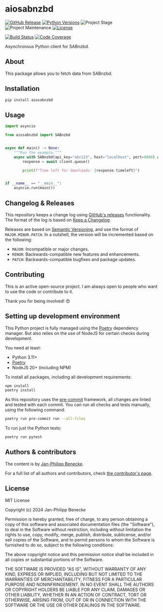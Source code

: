 # aiosabnzbd

[![GitHub Release][releases-shield]][releases]
[![Python Versions][python-versions-shield]][pypi]
![Project Stage][project-stage-shield]
![Project Maintenance][maintenance-shield]
[![License][license-shield]](LICENSE.md)

[![Build Status][build-shield]][build]
[![Code Coverage][codecov-shield]][codecov]

Asynchronous Python client for SABnzbd.

## About

This package allows you to fetch data from SABnzbd.

## Installation

```bash
pip install aiosabnzbd
```

## Usage

```python
import asyncio

from aiosabnzbd import SABnzbd


async def main() -> None:
    """Run the example."""
    async with SABnzbd(api_key="abc123", host="localhost", port=8080) as client:
        response = await client.queue()

        print(f"Time left for downloads: {response.timeleft}")


if __name__ == "__main__":
    asyncio.run(main())

```

## Changelog & Releases

This repository keeps a change log using [GitHub's releases][releases]
functionality. The format of the log is based on
[Keep a Changelog][keepchangelog].

Releases are based on [Semantic Versioning][semver], and use the format
of `MAJOR.MINOR.PATCH`. In a nutshell, the version will be incremented
based on the following:

- `MAJOR`: Incompatible or major changes.
- `MINOR`: Backwards-compatible new features and enhancements.
- `PATCH`: Backwards-compatible bugfixes and package updates.

## Contributing

This is an active open-source project. I am always open to people who want to
use the code or contribute to it.

Thank you for being involved! :heart_eyes:

## Setting up development environment

This Python project is fully managed using the [Poetry][poetry] dependency manager. But also relies on the use of NodeJS for certain checks during development.

You need at least:

- Python 3.11+
- [Poetry][poetry-install]
- NodeJS 20+ (including NPM)

To install all packages, including all development requirements:

```bash
npm install
poetry install
```

As this repository uses the [pre-commit][pre-commit] framework, all changes
are linted and tested with each commit. You can run all checks and tests
manually, using the following command:

```bash
poetry run pre-commit run --all-files
```

To run just the Python tests:

```bash
poetry run pytest
```

## Authors & contributors

The content is by [Jan-Philipp Benecke][jpbede].

For a full list of all authors and contributors,
check [the contributor's page][contributors].

## License

MIT License

Copyright (c) 2024 Jan-Philipp Benecke

Permission is hereby granted, free of charge, to any person obtaining a copy
of this software and associated documentation files (the "Software"), to deal
in the Software without restriction, including without limitation the rights
to use, copy, modify, merge, publish, distribute, sublicense, and/or sell
copies of the Software, and to permit persons to whom the Software is
furnished to do so, subject to the following conditions:

The above copyright notice and this permission notice shall be included in all
copies or substantial portions of the Software.

THE SOFTWARE IS PROVIDED "AS IS", WITHOUT WARRANTY OF ANY KIND, EXPRESS OR
IMPLIED, INCLUDING BUT NOT LIMITED TO THE WARRANTIES OF MERCHANTABILITY,
FITNESS FOR A PARTICULAR PURPOSE AND NONINFRINGEMENT. IN NO EVENT SHALL THE
AUTHORS OR COPYRIGHT HOLDERS BE LIABLE FOR ANY CLAIM, DAMAGES OR OTHER
LIABILITY, WHETHER IN AN ACTION OF CONTRACT, TORT OR OTHERWISE, ARISING FROM,
OUT OF OR IN CONNECTION WITH THE SOFTWARE OR THE USE OR OTHER DEALINGS IN THE
SOFTWARE.

[build-shield]: https://github.com/jpbede/aiosabnzbd/actions/workflows/release.yml/badge.svg
[build]: https://github.com/jpbede/aiosabnzbd/actions
[codecov-shield]: https://codecov.io/gh/jpbede/aiosabnzbd/branch/main/graph/badge.svg
[codecov]: https://codecov.io/gh/jpbede/aiosabnzbd
[commits-shield]: https://img.shields.io/github/commit-activity/y/jpbede/aiosabnzbd.svg
[commits]: https://github.com/jpbede/aiosabnzbd/commits/main
[contributors]: https://github.com/jpbede/aiosabnzbd/graphs/contributors
[jpbede]: https://github.com/jpbede
[keepchangelog]: http://keepachangelog.com/en/1.0.0/
[license-shield]: https://img.shields.io/github/license/jpbede/aiosabnzbd.svg
[maintenance-shield]: https://img.shields.io/maintenance/yes/2024.svg
[poetry-install]: https://python-poetry.org/docs/#installation
[poetry]: https://python-poetry.org
[pre-commit]: https://pre-commit.com/
[project-stage-shield]: https://img.shields.io/badge/project%20stage-stable-green.svg
[python-versions-shield]: https://img.shields.io/pypi/pyversions/aiosabnzbd
[releases-shield]: https://img.shields.io/github/release/jpbede/aiosabnzbd.svg
[releases]: https://github.com/jpbede/aiosabnzbd/releases
[semver]: http://semver.org/spec/v2.0.0.html
[pypi]: https://pypi.org/project/aiosabnzbd/
